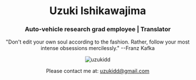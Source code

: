<h1 align="center"> Uzuki Ishikawajima</h1>
<h3 align="center">Auto-vehicle research grad employee | Translator </h3>

<p align="center"> "Don't edit your own soul according to the fashion. Rather, follow your most intense obsessions mercilessly." --Franz Kafka
</p>
<div align=center><img align="center" src="https://github-readme-stats.vercel.app/api?username=uzukidd&show_icons=true&theme=dark" alt="uzukidd" /></div>
<p align="center">Please contact me at: <a href="mailto:uzukidd@gmail.com">uzukidd@gmail.com</a></p>
<!-- <h5 align="right">*not Ishikawa </h5> -->